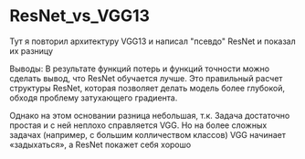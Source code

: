 # ResNet_vs_VGG13
Тут я повторил архитектуру VGG13 и написал "псевдо" ResNet и показал их разницу

Выводы: В результате функций потерь и функций точности можно сделать вывод, что ResNet обучается лучше. Это правильный расчет структуры ResNet, которая позволяет делать модель более глубокой, обходя проблему затухающего градиента.

Однако на этом основании разница небольшая, т.к. Задача достаточно простая и с ней неплохо справляется VGG. Но на более сложных задачах (например, с большим колличеством классов) VGG начинает «задыхаться», а ResNet покажет себя хорошо

